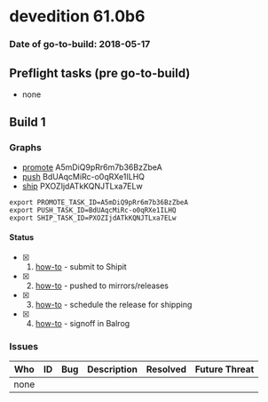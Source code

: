 # devedition 61.0b6

### Date of go-to-build: 2018-05-17

## Preflight tasks (pre go-to-build)
- none

## Build 1  

### Graphs
* [promote](https://tools.taskcluster.net/push-inspector/#/A5mDiQ9pRr6m7b36BzZbeA) A5mDiQ9pRr6m7b36BzZbeA
* [push](https://tools.taskcluster.net/push-inspector/#/BdUAqcMiRc-o0qRXe1ILHQ) BdUAqcMiRc-o0qRXe1ILHQ
* [ship](https://tools.taskcluster.net/push-inspector/#/PXOZIjdATkKQNJTLxa7ELw) PXOZIjdATkKQNJTLxa7ELw
```
export PROMOTE_TASK_ID=A5mDiQ9pRr6m7b36BzZbeA
export PUSH_TASK_ID=BdUAqcMiRc-o0qRXe1ILHQ
export SHIP_TASK_ID=PXOZIjdATkKQNJTLxa7ELw
```


#### Status
- [x] 1.  [how-to](https://wiki.mozilla.org/Release:Release_Automation_on_Mercurial:Starting_a_Release#Submit_to_Ship_It)  - submit to Shipit
- [x] 2.  [how-to](https://github.com/mozilla-releng/releasewarrior-2.0/blob/master/docs/release-promotion/desktop/howto.md#push-artifacts-to-releases-directory)  - pushed to mirrors/releases
- [x] 3.  [how-to](https://github.com/mozilla-releng/releasewarrior-2.0/blob/master/docs/release-promotion/desktop/howto.md#ship-the-release)  - schedule the release for shipping
- [x] 4.  [how-to](https://github.com/mozilla-releng/releasewarrior-2.0/blob/master/docs/release-promotion/desktop/howto.md#obtain-sign-offs-for-changes)  - signoff in Balrog

### Issues
| Who                 | ID               | Bug                                                                 | Description                | Resolved                | Future Threat                |
| ------------------- | ---------------- | ------------------------------------------------------------------- | -------------------------- | ----------------------- | ---------------------------- |
| none | | | | | |

